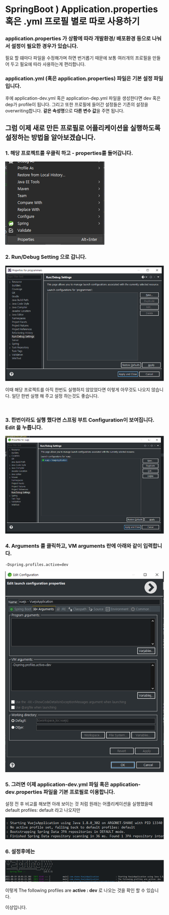 # SpringBoot ) Application.properties 혹은 .yml 프로필 별로 따로 사용하기



### application.properties 가 상황에 따라 개발환경/ 배포환경 등으로 나눠서 설정이 필요한 경우가 있습니다.

필요 할 떄마다 파일을 수정해가며 하면 번거롭기 때문에 보통 여러개의 프로필을 만들어 두고 필요에 따라 사용하는게 편리합니다.



### application.yml (혹은 application.properties) 파일은 기본 설정 파일입니다.

후에 application-dev.yml 혹은 application-dep.yml 파일을 생성한다면 dev 혹은 dep가 profile이 됩니다. 그리고 또한 프로필에 들어간 설정들은 기존의 설정을 overwriting합니다. **같은 속성명**으로 **다른 변수 값**을 주면 됩니다.



## 그럼 이제 새로 만든 프로필로 어플리케이션을 실행하도록 설정하는 방법을 알아보겠습니다.

### 1. 해당 프로젝트를 우클릭 하고 - properties를 들어갑니다.

![img](https://raw.githubusercontent.com/Shane-Park/markdownBlog/master/backend/spring/profile.assets/img.png)



### 2. Run/Debug Setting 으로 갑니다.

![img](https://raw.githubusercontent.com/Shane-Park/markdownBlog/master/backend/spring/profile.assets/img-20210819214830379.png)

이때 해당 프로젝트를 아직 한번도 실행하지 않았었다면 이렇게 아무것도 나오지 않습니다. 일단 한번 실행 해 주고 설정 하는것도 좋습니다.

​	

### 3. 한번이라도 실행 했다면 스프링 부트 Configuration이 보여집니다. Edit 을 누릅니다.

![img](https://raw.githubusercontent.com/Shane-Park/markdownBlog/master/backend/spring/profile.assets/img-20210819214830370.png)

 	

### 4. Arguments 를 클릭하고, VM arguments 란에 아래와 같이 입력합니다.

```
-Dspring.profiles.active=dev
```

![img](https://raw.githubusercontent.com/Shane-Park/markdownBlog/master/backend/spring/profile.assets/img-20210819214830372.png)



### 5. 그러면 이제 application-dev.yml 파일 혹은 application-dev.properties 파일을 기본 프로필로 이용합니다.

설정 전 후 비교를 해보면 아래 보이는 것 처럼 원래는 어플리케이션을 실행했을때 default profiles: default 라고 나오지만

![img](https://raw.githubusercontent.com/Shane-Park/markdownBlog/master/backend/spring/profile.assets/img-20210819214830353.png)



### 6. 설정후에는

![img](https://raw.githubusercontent.com/Shane-Park/markdownBlog/master/backend/spring/profile.assets/img-20210819214830374.png)

이렇게 The following profiles are **active : dev** 로 나오는 것을 확인 할 수 있습니다.



이상입니다.